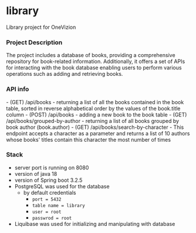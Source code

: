 # library
Library project for OneVizion

<h3>Project Description</h3>
  The project includes a database of books, providing a comprehensive repository for book-related information. Additionally, it offers a set of APIs for interacting with the book database enabling users to perform various operations such as adding and retrieving books.

<h3>API info</h3>
  - (GET) /api/books - returning a list of all the books contained in the book table, sorted in reverse alphabetical order by the values of the book.title column
  - (POST) /api/books - adding a new book to the book table
  - (GET) /api/books/grouped-by-author - returning a list of all books grouped by book author (book.author)
  - (GET) /api/books/search-by-character - This endpoint accepts a character as a parameter and returns a list of 10 authors whose books' titles contain this character the most number of times

<h3>Stack</h3>

- server port is running on 8080
- version of java 18
- version of Spring boot 3.2.5
- PostgreSQL was used for the database
  - by default credentials
    - `port = 5432`
    - `table name = library`
    - `user = root`
    - `passwrod = root`
- Liquibase was used for initializing and manipulating with database